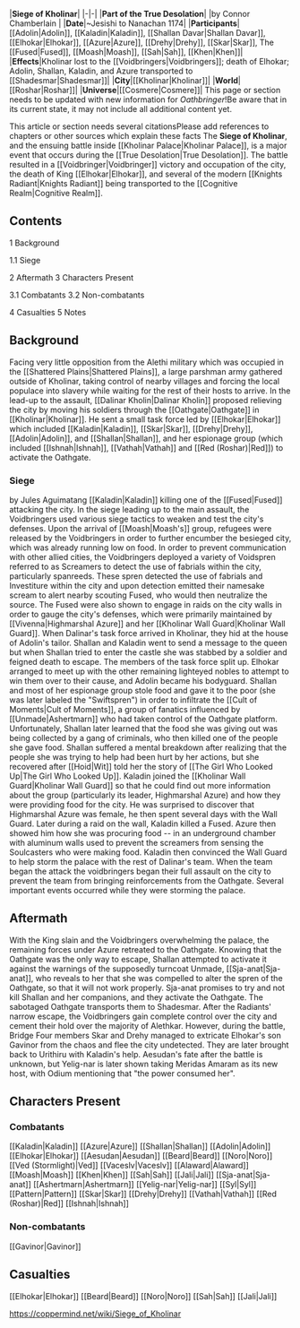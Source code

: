 |**Siege of Kholinar**|
|-|-|
|**Part of the True Desolation**|
|by  Connor Chamberlain |
|**Date**|~Jesishi to Nanachan 1174|
|**Participants**|[[Adolin\|Adolin]], [[Kaladin\|Kaladin]], [[Shallan Davar\|Shallan Davar]], [[Elhokar\|Elhokar]], [[Azure\|Azure]], [[Drehy\|Drehy]], [[Skar\|Skar]], The [[Fused\|Fused]], [[Moash\|Moash]], [[Sah\|Sah]], [[Khen\|Khen]]|
|**Effects**|Kholinar lost to the [[Voidbringers\|Voidbringers]]; death of Elhokar; Adolin, Shallan, Kaladin, and Azure transported to [[Shadesmar\|Shadesmar]]|
|**City**|[[Kholinar\|Kholinar]]|
|**World**|[[Roshar\|Roshar]]|
|**Universe**|[[Cosmere\|Cosmere]]|
This page or section needs to be updated with new information for *Oathbringer*!Be aware that in its current state, it may not include all additional content yet.

This article or section needs several citationsPlease add references to chapters or other sources which explain these facts
The **Siege of Kholinar**, and the ensuing battle inside [[Kholinar Palace\|Kholinar Palace]], is a major event that occurs during the [[True Desolation\|True Desolation]]. The battle resulted in a [[Voidbringer\|Voidbringer]] victory and occupation of the city, the death of King [[Elhokar\|Elhokar]], and several of the modern [[Knights Radiant\|Knights Radiant]] being transported to the [[Cognitive Realm\|Cognitive Realm]].

## Contents

1 Background

1.1 Siege


2 Aftermath
3 Characters Present

3.1 Combatants
3.2 Non-combatants


4 Casualties
5 Notes


## Background
Facing very little opposition from the Alethi military which was occupied in the [[Shattered Plains\|Shattered Plains]], a large parshman army gathered outside of Kholinar, taking control of nearby villages and forcing the local populace into slavery while waiting for the rest of their hosts to arrive.
In the lead-up to the assault, [[Dalinar Kholin\|Dalinar Kholin]] proposed relieving the city by moving his soldiers through the [[Oathgate\|Oathgate]] in [[Kholinar\|Kholinar]]. He sent a small task force led by [[Elhokar\|Elhokar]] which included [[Kaladin\|Kaladin]], [[Skar\|Skar]], [[Drehy\|Drehy]], [[Adolin\|Adolin]], and [[Shallan\|Shallan]], and her espionage group (which included [[Ishnah\|Ishnah]], [[Vathah\|Vathah]] and [[Red (Roshar)\|Red]]) to activate the Oathgate.

### Siege
 by  Jules Aguimatang  [[Kaladin\|Kaladin]] killing one of the [[Fused\|Fused]] attacking the city.
In the siege leading up to the main assault, the Voidbringers used various siege tactics to weaken and test the city's defenses. Upon the arrival of [[Moash\|Moash's]] group, refugees were released by the Voidbringers in order to further encumber the besieged city, which was already running low on food. In order to prevent communication with other allied cities, the Voidbringers deployed a variety of Voidspren referred to as Screamers to detect the use of fabrials within the city, particularly spanreeds. These spren detected the use of fabrials and Investiture within the city and upon detection emitted their namesake scream to alert nearby scouting Fused, who would then neutralize the source. The Fused were also shown to engage in raids on the city walls in order to gauge the city's defenses, which were primarily maintained by [[Vivenna\|Highmarshal Azure]] and her [[Kholinar Wall Guard\|Kholinar Wall Guard]].
When Dalinar's task force arrived in Kholinar, they hid at the house of Adolin's tailor. Shallan and Kaladin went to send a message to the queen but when Shallan tried to enter the castle she was stabbed by a soldier and feigned death to escape. The members of the task force split up. Elhokar arranged to meet up with the other remaining lighteyed nobles to attempt to win them over to their cause, and Adolin became his bodyguard. Shallan and most of her espionage group stole food and gave it to the poor (she was later labeled the "Swiftspren") in order to infiltrate the [[Cult of Moments\|Cult of Moments]], a group of fanatics influenced by [[Unmade\|Ashertmarn]] who had taken control of the Oathgate platform. Unfortunately, Shallan later learned that the food she was giving out was being collected by a gang of criminals, who then killed one of the people she gave food. Shallan suffered a mental breakdown after realizing that the people she was trying to help had been hurt by her actions, but she recovered after [[Hoid\|Wit]] told her the story of [[The Girl Who Looked Up\|The Girl Who Looked Up]]. Kaladin joined the [[Kholinar Wall Guard\|Kholinar Wall Guard]] so that he could find out more information about the group (particularly its leader, Highmarshal Azure) and how they were providing food for the city. He was surprised to discover that Highmarshal Azure was female, he then spent several days with the Wall Guard. Later during a raid on the wall, Kaladin killed a Fused. Azure then showed him how she was procuring food -- in an underground chamber with aluminum walls used to prevent the screamers from sensing the Soulcasters who were making food. Kaladin then convinced the Wall Guard to help storm the palace with the rest of Dalinar's team. When the team began the attack the voidbringers began their full assault on the city to prevent the team from bringing reinforcements from the Oathgate. Several important events occurred while they were storming the palace.

## Aftermath
With the King slain and the Voidbringers overwhelming the palace, the remaining forces under Azure retreated to the Oathgate. Knowing that the Oathgate was the only way to escape, Shallan attempted to activate it against the warnings of the supposedly turncoat Unmade, [[Sja-anat\|Sja-anat]], who reveals to her that she was compelled to alter the spren of the Oathgate, so that it will not work properly. Sja-anat promises to try and not kill Shallan and her companions, and they activate the Oathgate. The sabotaged Oathgate transports them to Shadesmar.
After the Radiants' narrow escape, the Voidbringers gain complete control over the city and cement their hold over the majority of Alethkar. However, during the battle, Bridge Four members Skar and Drehy managed to extricate Elhokar's son Gavinor from the chaos and flee the city undetected. They are later brought back to Urithiru with Kaladin's help.
Aesudan's fate after the battle is unknown, but Yelig-nar is later shown taking Meridas Amaram as its new host, with Odium mentioning that "the power consumed her".

## Characters Present
### Combatants

[[Kaladin\|Kaladin]]
[[Azure\|Azure]]
[[Shallan\|Shallan]]
[[Adolin\|Adolin]]
[[Elhokar\|Elhokar]]
[[Aesudan\|Aesudan]]
[[Beard\|Beard]]
[[Noro\|Noro]]
[[Ved (Stormlight)\|Ved]]
[[Vaceslv\|Vaceslv]]
[[Alaward\|Alaward]]
[[Moash\|Moash]]
[[Khen\|Khen]]
[[Sah\|Sah]]
[[Jali\|Jali]]
[[Sja-anat\|Sja-anat]]
[[Ashertmarn\|Ashertmarn]]
[[Yelig-nar\|Yelig-nar]]
[[Syl\|Syl]]
[[Pattern\|Pattern]]
[[Skar\|Skar]]
[[Drehy\|Drehy]]
[[Vathah\|Vathah]]
[[Red (Roshar)\|Red]]
[[Ishnah\|Ishnah]]

### Non-combatants
[[Gavinor\|Gavinor]]
## Casualties
[[Elhokar\|Elhokar]]
[[Beard\|Beard]]
[[Noro\|Noro]]
[[Sah\|Sah]]
[[Jali\|Jali]]


https://coppermind.net/wiki/Siege_of_Kholinar